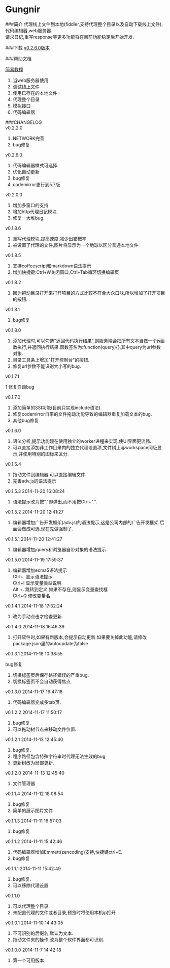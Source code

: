 Gungnir
=======

###简介
代理线上文件到本地(fiddler,支持代理整个目录以及自动下载线上文件),代码编辑器,web服务器.  
请求日记,重写response等更多功能将在目前功能稳定后开始开发.

###下载
[v0.2.6.0版本](http://7ktooc.com1.z0.glb.clouddn.com/gungnir.zip)



###帮助文档

[简易教程](http://benq.im/2015/04/17/gungnir-01/)  

1. 当web服务器使用   
2. 调试线上文件  
3. 使用已存在的本地文件  
4. 代理整个目录   
5. 模拟接口
6. 代码编辑器


###CHANGELOG   
v0.2.2.0  

1. NETWORK完善  
2. bug修复

v0.2.6.0

1. 代码编辑器样式可选择.
2. 优化自动更新
3. bug修复
4. codemirror更行到5.7版

v0.2.0.0  

1. 增加多窗口的支持
2. 增加http代理日记模块.
3. 修复一大堆bug.

v0.1.8.6   

1. 重写代理模块,提高速度,减少出错概率.
2. 被设置了代理的文件,图片将显示为一个地球以区分普通本地文件

v0.1.8.5  

1. 支持coffeescript和markdown语法提示
2. 增加快捷键:Ctrl+W关闭窗口,Ctrl+Tab循环切换编辑页

v0.1.8.2  

1. 因为拖动目录打开来打开项目的方式比较不符合大众口味,所以增加了打开项目的按钮.  

v0.1.8.1  

1. bug修复 
 
v0.1.8.0  

1. 添加代理时,可以勾选"返回代码执行结果",则服务端会把所有文本当做一个js函数执行,并返回执行结果.函数签名为:function(query){},其中query为url参数对象.  
2. 目录工具条上增加"打开控制台"的按钮.  
3. 修复url参数不能识别大小写的bug.

v0.1.7.1  

1 修复自动bug  
  
v0.1.7.0  

1. 添加简单的SSI功能(目前只实现include语法).
2. 修复codemirror自带的文件拖动功能导致的编辑器重复加载文本的bug.
3. 其他bug修复
  
v0.1.6.0  

1. 语法分析,提示功能现在使用独立的worker进程来实现,使UI界面更流畅.
2. 可以直接添加非工作目录内的独立代理设置项,文件树上与workspace同级显示,并使用特别的图标来区分.  


v0.1.5.4  

1. 拖动文件到编辑器,可以直接编辑文件.  
2. 完善adv.js的语法提示   

v0.1.5.3 2014-11-20 16:08:24  

1. 语法提示改为按"."即弹出,而不用按Ctrl+".". 

v0.1.5.2 2014-11-20 12:41:27  

1. 编辑器增加广告开发框架(adv.js)的语法提示,这是公司内部的广告开发框架.后面会做成可选,现在先做强制了.  

v0.1.5.1 2014-11-20 12:41:27  

1. 编辑器增加jquery和浏览器自带对象的语法提示  

v0.1.5.0 2014-11-19 17:59:37  

1. 编辑器增加ecma5语法提示  
Ctrl+. 显示语法提示  
Ctrl+I 显示变量类型说明  
Alt +. 跳转到定义,如果不存在,则显示变量查找框  
Ctrl+Q 修改变量名  

v0.1.4.1 2014-11-18 17:32:24  


1. 改为手动点击才检查更新. 

v0.1.4.0 2014-11-18 16:46:39  
  
1. 打开软件时,如果有新版本,会提示自动更新.如果要关掉此功能,请修改package.json里的autoupdate为false

v0.1.3.1 2014-11-18 10:38:55  

bug修复  

1. 切换标签页后保存路径错误的严重bug.  
2. 切换标签页不会自动获得焦点


v0.1.3.0 2014-11-17 16:47:18     

1. 代码编辑器变成多tab页.

v0.1.2.2 2014-11-17 11:50:17     

1. bug修复.
2. 可以拖动树节点来移动文件位置. 


v0.1.2.1 2014-11-13 12:45:40   

1. bug修复.
2. 程序路径包含特殊字符串时代理无法生效的bug
3. 更新树改为局部更新. 


v0.1.2.0 2014-11-13 12:45:40   

1. 文件管理器

v0.1.1.4 2014-11-12 18:08:54 

1. bug修复
2. 简单的展示图片文件


v0.1.1.3 2014-11-11 16:57:03 

1. bug修复

v0.1.1.2   2014-11-11 15:42:46  

1. 代码编辑器增加Emmett(zencoding)支持,快捷键ctrl+E. 
2. bug修复


v0.1.1.1   2014-11-11 15:42:49  

1. bug修复.  
2. 可以移除代理设置  



v0.1.1.0   

1. 可以代理整个目录.  
2. 未配置代理的文件或者目录,预览时将使用本机ip打开  



v0.1.0.1 2014-11-10 14:43:05   

1. 不可识别的后缀名,默认为文本.  
2. 拖动文件夹的操作,改为整个软件界面都可识别.



v0.1.0.0 2014-11-7 14:42:18  

1. 第一个可用版本